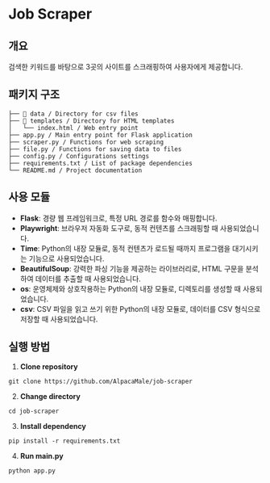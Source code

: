 # Job Scraper

## 개요

검색한 키워드를 바탕으로 3곳의 사이트를 스크래핑하여 사용자에게 제공합니다.

## 패키지 구조

```
├── 📁 data / Directory for csv files
├── 📁 templates / Directory for HTML templates
│   └── index.html / Web entry point
├── app.py / Main entry point for Flask application
├── scraper.py / Functions for web scraping
├── file.py / Functions for saving data to files
├── config.py / Configurations settings
├── requirements.txt / List of package dependencies
└── README.md / Project documentation
```

## 사용 모듈

- **Flask**: 경량 웹 프레임워크로, 특정 URL 경로를 함수와 매핑합니다.
- **Playwright**: 브라우저 자동화 도구로, 동적 컨텐츠를 스크래핑할 때 사용되었습니다.
- **Time**: Python의 내장 모듈로, 동적 컨텐츠가 로드될 때까지 프로그램을 대기시키는 기능으로 사용되었습니다.
- **BeautifulSoup**: 강력한 파싱 기능을 제공하는 라이브러리로, HTML 구문을 분석하여 데이터를 추출할 때 사용되었습니다.
- **os**: 운영체제와 상호작용하는 Python의 내장 모듈로, 디렉토리를 생성할 때 사용되었습니다.
- **csv**: CSV 파일을 읽고 쓰기 위한 Python의 내장 모듈로, 데이터를 CSV 형식으로 저장할 때 사용되었습니다.

## 실행 방법

1. **Clone repository**

```
git clone https://github.com/AlpacaMale/job-scraper
```

2. **Change directory**

```
cd job-scraper
```

3. **Install dependency**

```
pip install -r requirements.txt
```

4. **Run main.py**

```
python app.py
```
